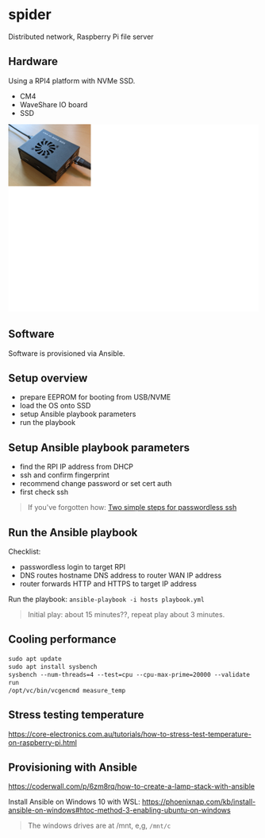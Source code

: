 # spider
Distributed network, Raspberry Pi file server

## Hardware
Using a RPI4 platform with NVMe SSD.

- CM4
- WaveShare IO board
- SSD

![Raspberry Pi Server](case.png)

## Software
Software is provisioned via Ansible.

## Setup overview
- prepare EEPROM for booting from USB/NVME
- load the OS onto SSD
- setup Ansible playbook parameters
- run the playbook

## Setup Ansible playbook parameters
- find the RPI IP address from DHCP
- ssh and confirm fingerprint
- recommend change password or set cert auth
- first check ssh

> If you've forgotten how: [Two simple steps for passwordless ssh](https://www.linuxbabe.com/linux-server/setup-passwordless-ssh-login)

## Run the Ansible playbook
Checklist:
- passwordless login to target RPI
- DNS routes hostname DNS address to router WAN IP address
- router forwards HTTP and HTTPS to target IP address

Run the playbook:
``ansible-playbook -i hosts playbook.yml``

> Initial play: about 15 minutes??, repeat play about 3 minutes.

## Cooling performance
```
sudo apt update
sudo apt install sysbench
sysbench --num-threads=4 --test=cpu --cpu-max-prime=20000 --validate run
/opt/vc/bin/vcgencmd measure_temp
```

## Stress testing temperature
https://core-electronics.com.au/tutorials/how-to-stress-test-temperature-on-raspberry-pi.html

## Provisioning with Ansible
https://coderwall.com/p/6zm8rq/how-to-create-a-lamp-stack-with-ansible

Install Ansible on Windows 10 with WSL: https://phoenixnap.com/kb/install-ansible-on-windows#htoc-method-3-enabling-ubuntu-on-windows

> The windows drives are at /mnt, e,g, ``/mnt/c``
